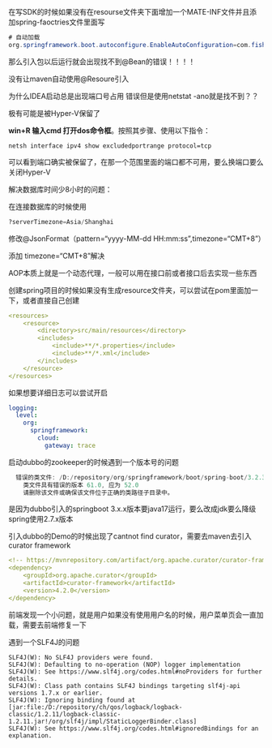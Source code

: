在写SDK的时候如果没有在resourse文件夹下面增加一个MATE-INF文件并且添加spring-faoctries文件里面写

```java
# 自动加载
org.springframework.boot.autoconfigure.EnableAutoConfiguration=com.fishman.fishmanapi_clent_sdk.FishmanAPIClientSdkConfig

```

那么引入包以后运行就会出现找不到@Bean的错误！！！！

没有让maven自动使用@Resoure引入



为什么IDEA启动总是出现端口号占用 错误但是使用netstat -ano就是找不到？？

极有可能是被Hyper-V保留了

**win+R 输入cmd 打开dos命令框**。按照其步骤、使用以下指令：

```shell
netsh interface ipv4 show excludedportrange protocol=tcp
```

可以看到端口确实被保留了，在那一个范围里面的端口都不可用，要么换端口要么关闭Hyper-V



解决数据库时间少8小时的问题：

在连接数据库的时候使用

```sql
?serverTimezone=Asia/Shanghai
```

修改@JsonFormat（pattern=“yyyy-MM-dd HH:mm:ss”,timezone=“CMT+8”）

添加 timezone=“CMT+8”解决



AOP本质上就是一个动态代理，一般可以用在接口前或者接口后去实现一些东西

创建spring项目的时候如果没有生成resource文件夹，可以尝试在pom里面加一下，或者直接自己创建

```yaml
<resources>
    <resource>
        <directory>src/main/resources</directory>
        <includes>
            <include>**/*.properties</include>
            <include>**/*.xml</include>
        </includes>
    </resource>
</resources>
```

如果想要详细日志可以尝试开启

```yaml
logging:
  level:
    org:
      springframework:
        cloud:
          gateway: trace
```

启动dubbo的zookeeper的时候遇到一个版本号的问题

```java
  错误的类文件: /D:/repository/org/springframework/boot/spring-boot/3.2.3/spring-boot-3.2.3.jar!/org/springframework/boot/SpringApplication.class
    类文件具有错误的版本 61.0, 应为 52.0
    请删除该文件或确保该文件位于正确的类路径子目录中。
```

是因为dubbo引入的springboot 3.x.x版本要java17运行，要么改成jdk要么降级spring使用2.7.x版本

引入dubbo的Demo的时候出现了cantnot find curator，需要去maven去引入curator framework

```yaml
<!-- https://mvnrepository.com/artifact/org.apache.curator/curator-framework -->
<dependency>
    <groupId>org.apache.curator</groupId>
    <artifactId>curator-framework</artifactId>
    <version>4.2.0</version>
</dependency>

```

前端发现一个小问题，就是用户如果没有使用用户名的时候，用户菜单页会一直加载，需要去前端修复一下



遇到一个SLF4J的问题

```
SLF4J(W): No SLF4J providers were found.
SLF4J(W): Defaulting to no-operation (NOP) logger implementation
SLF4J(W): See https://www.slf4j.org/codes.html#noProviders for further details.
SLF4J(W): Class path contains SLF4J bindings targeting slf4j-api versions 1.7.x or earlier.
SLF4J(W): Ignoring binding found at [jar:file:/D:/repository/ch/qos/logback/logback-classic/1.2.11/logback-classic-1.2.11.jar!/org/slf4j/impl/StaticLoggerBinder.class]
SLF4J(W): See https://www.slf4j.org/codes.html#ignoredBindings for an explanation.
```

